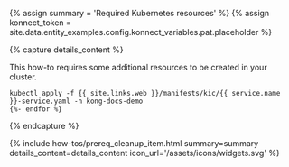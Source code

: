 {% assign summary = 'Required Kubernetes resources' %}
{% assign konnect_token = site.data.entity_examples.config.konnect_variables.pat.placeholder %}

{% capture details_content %}

This how-to requires some additional resources to be created in your cluster.

```bash{% for service in include.data.services %}
kubectl apply -f {{ site.links.web }}/manifests/kic/{{ service.name }}-service.yaml -n kong-docs-demo
{%- endfor %}
```

{% endcapture %}

{% include how-tos/prereq_cleanup_item.html summary=summary details_content=details_content icon_url='/assets/icons/widgets.svg' %}
